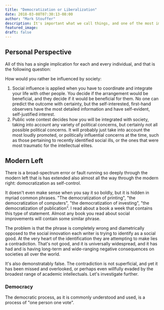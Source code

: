 ```yaml
---
title: "Democratization or Liberalization"
date: 2018-03-08T07:30:13-08:00
author: "Mark Stouffer"
description: It's important what we call things, and one of the most important political/ethical distinctions made in the modern world today is between two different names that we call one thing.
featured_image:
draft: false
---
```



## Personal Perspective

All of this has a single implication for each and every individual, and that is the following question:

How would you rather be influenced by society:

1. Social influence is applied when you have to coordinate and integrate your life with other people. You decide if the arrangement would be beneficial, and they decide if it would be beneficial for them. No one can predict the outcome with certainty, but the self-interested, first-hand observers have the most detailed information and have self-evident, self-justified interest.
2. Public vote contest decides how you will be integrated with society, taking into account any variety of political concerns, but certainly not all possible political concerns. It will probably just take into account the most loudly promoted, or politically influential concerns at the time, such as those pertaining to recently identified social ills, or the ones that were most traumatic for the intellectual elites.

## Modern Left

There is a broad-spectrum error or fault running so deeply through the modern left that is has extended also almost all the way through the modern right: domocratization as self-control.

It doesn't even make sense when you say it so boldly, but it is hidden in myriad common phrases. "The democratization of printing", "the democratization of computers", "the democratization of investing", "the democratization of publication". I read about a book a week that contains this type of statement. Almost any book you read about social improvements will contain some similar phrase.

The problem is that the phrase is completely wrong and diametrically opposed to the social innovation each writer is trying to identify as a social good. At the very heart of the identification they are attempting to make lies a contradiction. That's not good, and it is universally widespread, and it has had and is having long-term and wide-ranging negative consequences on societies all over the world.

It's also demonstratably false. The contradiction is not superficial, and yet it has been missed and overlooked, or perhaps even willfully evaded by the broadest range of academic intellectuals. Let's investigate further.

### Democracy

The democratic process, as it is commonly understood and used, is a process of "one person one vote". 
